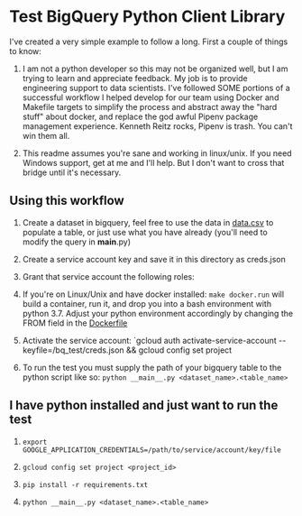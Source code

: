 # Test BigQuery Python Client Library

I've created a very simple example to follow a long. First a couple of things to know:

1. I am not a python developer so this may not be organized well, but I am trying to learn and appreciate feedback. My job is to provide engineering support to data scientists. I've followed SOME portions of a successful workflow I helped develop for our team using Docker and Makefile targets to simplify the process and abstract away the "hard stuff" about docker, and replace the god awful Pipenv package management experience. Kenneth Reitz rocks, Pipenv is trash. You can't win them all.

2. This readme assumes you're sane and working in linux/unix. If you need Windows support, get at me and I'll help. But I don't want to cross that bridge until it's necessary.

## Using this workflow

1. Create a dataset in bigquery, feel free to use the data in [data.csv](./data.csv) to populate a table, or just use what you have already (you'll need to modify the query in __main__.py)

2. Create a service account key and save it in this directory as creds.json

3. Grant that service account the following roles:

4. If you're on Linux/Unix and have docker installed: `make docker.run` will build a container, run it, and drop you into a bash environment with python 3.7. Adjust your python environment accordingly by changing the FROM field in the [Dockerfile](./Dockerfile)

5. Activate the service account: `gcloud auth activate-service-account --keyfile=/bq_test/creds.json && gcloud config set project <your gcloud project id>

6. To run the test you must supply the path of your bigquery table to the python script like so: `python __main__.py <dataset_name>.<table_name>`

## I have python installed and just want to run the test

1. `export GOOGLE_APPLICATION_CREDENTIALS=/path/to/service/account/key/file`

2. `gcloud config set project <project_id>`

3. `pip install -r requirements.txt`

4. `python __main__.py <dataset_name>.<table_name>`